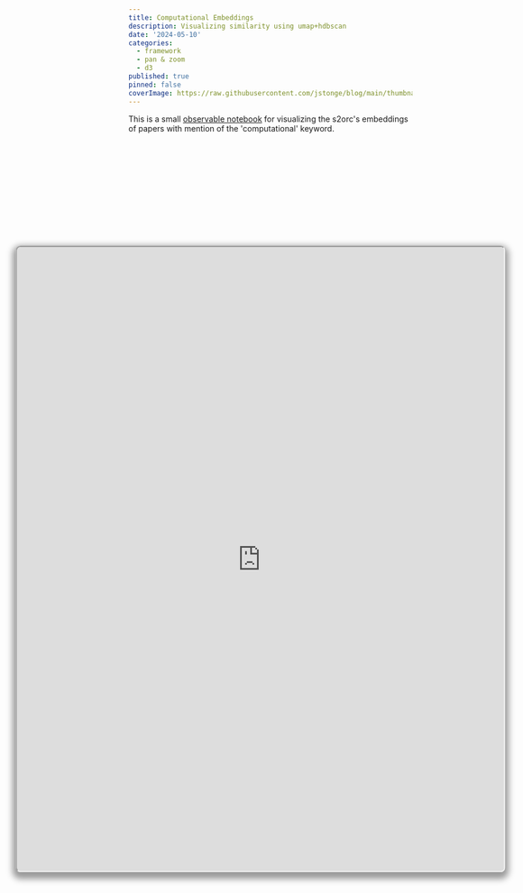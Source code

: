 ```yaml
---
title: Computational Embeddings
description: Visualizing similarity using umap+hdbscan
date: '2024-05-10'
categories:
  - framework
  - pan & zoom
  - d3
published: true
pinned: false
coverImage: https://raw.githubusercontent.com/jstonge/blog/main/thumbnails/stories/comp-embeddings.webp
---
```


This is a small [observable notebook](https://observablehq.com/@jstonge/computational-embeddings) for visualizing the s2orc's embeddings of papers with mention of the 'computational' keyword. 

<div class="container" style="margin-top: 5vh;"> 
<iframe
  class="responsive-iframe" 
  title="s2orc comp embedding"
  src="https://observablehq.com/embed/@jstonge/computational-embeddings@latest?cell=*">
</iframe>
</div>

<style>
.container {
  position: relative;
  padding-bottom: 56.25%; /* 16:9 */
  padding-top: 25px;
  height: 800px;
  width: 90vw;
  max-width: 1200px;
  margin: auto;
}

.responsive-iframe {
  position: absolute;
  top: 0;
  left: 0;
  width: 100%;
  height: 100%;
  border-radius: 8px;
  transform: translateX(-23%);
  box-shadow: 0 0 0 0.75px rgba(128, 128, 128, 0.2), 0 6px 12px 6px rgba(0, 0, 0, 0.4);
}
</style>
